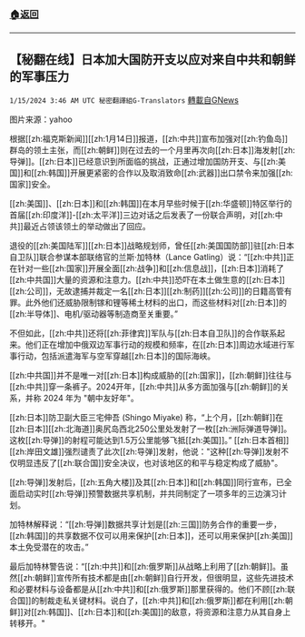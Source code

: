 ###  [:house:返回](README.md)
---


## 【秘翻在线】日本加大国防开支以应对来自中共和朝鲜的军事压力
`1/15/2024 3:46 AM UTC 秘密翻譯組G-Translators` [轉載自GNews](https://gnews.org/articles/2219548)

图片来源：yahoo

根据[[zh:福克斯新闻]][[zh:1月14日]]报道，[[zh:中共]]宣布加强对[[zh:钓鱼岛]]群岛的领土主张，而[[zh:朝鲜]]则在过去的一个月里再次向[[zh:日本]]海发射[[zh:导弹]]。[[zh:日本]]已经意识到所面临的挑战，正通过增加国防开支、与[[zh:美国]]和[[zh:韩国]]开展更紧密的合作以及取消致命[[zh:武器]]出口禁令来加强[[zh:国家]]安全。

[[zh:美国]]、[[zh:日本]]和[[zh:韩国]]在本月早些时候于[[zh:华盛顿]]特区举行的首届[[zh:印度洋]]\-[[zh:太平洋]]三边对话之后发表了一份联合声明，对[[zh:中共]]最近占领该领土的举动做出了回应。

退役的[[zh:美国陆军]][[zh:日本]]战略规划师，曾任[[zh:美国国防部]]驻[[zh:日本自卫队]]联合参谋本部联络官的兰斯·加特林（Lance Gatling）说：“[[zh:中共]]正在针对一些[[zh:国家]]开展全面[[zh:战争]]和[[zh:信息战]]，[[zh:日本]]消耗了[[zh:中共国]]大量的资源和注意力。[[zh:中共]]恐吓在本土做生意的[[zh:日本]][[zh:公司]]，无故逮捕并裁定一名[[zh:日本]][[zh:制药]][[zh:公司]]的日籍高管有罪。此外他们还威胁限制镓和锂等稀土材料的出口，而这些材料对[[zh:日本]]的[[zh:半导体]]、电机/驱动器等制造商至关重要。”

不但如此，[[zh:中共]]还将[[zh:菲律宾]]军队与[[zh:日本自卫队]]的合作联系起来。他们正在增加中俄双边军事行动的规模和频率，在[[zh:日本]]周边水域进行军事行动，包括派遣海军与空军穿越[[zh:日本]]的国际海峡。

[[zh:中共国]]并不是唯一对[[zh:日本]]构成威胁的[[zh:国家]]，[[zh:朝鲜]]往往与[[zh:中共]]穿一条裤子。2024开年，[[zh:中共]]从多方面加强与[[zh:朝鲜]]的关系，并称 2024 年为 "朝中友好年"。

[[zh:日本]]防卫副大臣三宅伸吾 (Shingo Miyake) 称，“上个月，[[zh:朝鲜]]在[[zh:日本]][[zh:北海道]]奥尻岛西北250公里处发射了一枚[[zh:洲际弹道导弹]]。这枚[[zh:导弹]]的射程可能达到1.5万公里能够飞抵[[zh:美国]]。” [[zh:日本首相]][[zh:岸田文雄]]强烈谴责了此次[[zh:导弹]]发射，他说："这种[[zh:导弹]]发射不仅明显违反了[[zh:联合国]]安全决议，也对该地区的和平与稳定构成了威胁"。

[[zh:导弹]]发射后，[[zh:五角大楼]]及其[[zh:日本]]和[[zh:韩国]]同行宣布，已全面启动实时[[zh:导弹]]预警数据共享机制，并共同制定了一项多年的三边演习计划。

加特林解释说：“[[zh:导弹]]数据共享计划是[[zh:三国]]防务合作的重要一步，[[zh:韩国]]的共享数据不仅可以用来保护[[zh:日本]]，还可以用来保护[[zh:美国]]本土免受潜在的攻击。”

最后加特林警告说：“[[zh:中共]]和[[zh:俄罗斯]]从战略上利用了[[zh:朝鲜]]。虽然[[zh:朝鲜]]宣传所有技术都是由[[zh:朝鲜]]自行开发，但很明显，这些先进技术和必要材料与设备都是从[[zh:中共]]和[[zh:俄罗斯]]那里获得的。他们不顾[[zh:联合国]]的制裁走私关键材料。说白了，[[zh:中共]]和[[zh:俄罗斯]]都在利用[[zh:朝鲜]]对[[zh:韩国]]、[[zh:日本]]和[[zh:美国]]的敌意，将资源和注意力从其自身上转移开。"
